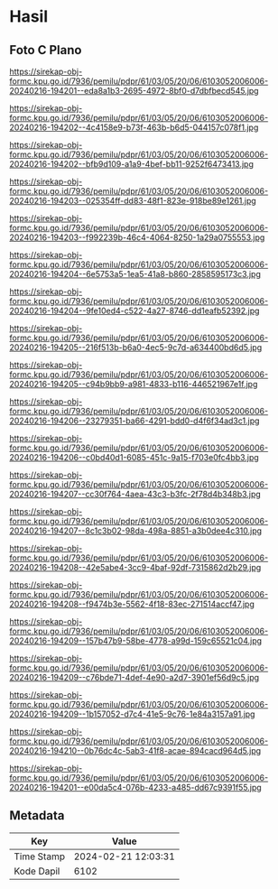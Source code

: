 # Hasil

## Foto C Plano

https://sirekap-obj-formc.kpu.go.id/7936/pemilu/pdpr/61/03/05/20/06/6103052006006-20240216-194201--eda8a1b3-2695-4972-8bf0-d7dbfbecd545.jpg

https://sirekap-obj-formc.kpu.go.id/7936/pemilu/pdpr/61/03/05/20/06/6103052006006-20240216-194202--4c4158e9-b73f-463b-b6d5-044157c078f1.jpg

https://sirekap-obj-formc.kpu.go.id/7936/pemilu/pdpr/61/03/05/20/06/6103052006006-20240216-194202--bfb9d109-a1a9-4bef-bb11-9252f6473413.jpg

https://sirekap-obj-formc.kpu.go.id/7936/pemilu/pdpr/61/03/05/20/06/6103052006006-20240216-194203--025354ff-dd83-48f1-823e-918be89e1261.jpg

https://sirekap-obj-formc.kpu.go.id/7936/pemilu/pdpr/61/03/05/20/06/6103052006006-20240216-194203--f992239b-46c4-4064-8250-1a29a0755553.jpg

https://sirekap-obj-formc.kpu.go.id/7936/pemilu/pdpr/61/03/05/20/06/6103052006006-20240216-194204--6e5753a5-1ea5-41a8-b860-2858595173c3.jpg

https://sirekap-obj-formc.kpu.go.id/7936/pemilu/pdpr/61/03/05/20/06/6103052006006-20240216-194204--9fe10ed4-c522-4a27-8746-dd1eafb52392.jpg

https://sirekap-obj-formc.kpu.go.id/7936/pemilu/pdpr/61/03/05/20/06/6103052006006-20240216-194205--216f513b-b6a0-4ec5-9c7d-a634400bd6d5.jpg

https://sirekap-obj-formc.kpu.go.id/7936/pemilu/pdpr/61/03/05/20/06/6103052006006-20240216-194205--c94b9bb9-a981-4833-b116-446521967e1f.jpg

https://sirekap-obj-formc.kpu.go.id/7936/pemilu/pdpr/61/03/05/20/06/6103052006006-20240216-194206--23279351-ba66-4291-bdd0-d4f6f34ad3c1.jpg

https://sirekap-obj-formc.kpu.go.id/7936/pemilu/pdpr/61/03/05/20/06/6103052006006-20240216-194206--c0bd40d1-6085-451c-9a15-f703e0fc4bb3.jpg

https://sirekap-obj-formc.kpu.go.id/7936/pemilu/pdpr/61/03/05/20/06/6103052006006-20240216-194207--cc30f764-4aea-43c3-b3fc-2f78d4b348b3.jpg

https://sirekap-obj-formc.kpu.go.id/7936/pemilu/pdpr/61/03/05/20/06/6103052006006-20240216-194207--8c1c3b02-98da-498a-8851-a3b0dee4c310.jpg

https://sirekap-obj-formc.kpu.go.id/7936/pemilu/pdpr/61/03/05/20/06/6103052006006-20240216-194208--42e5abe4-3cc9-4baf-92df-7315862d2b29.jpg

https://sirekap-obj-formc.kpu.go.id/7936/pemilu/pdpr/61/03/05/20/06/6103052006006-20240216-194208--f9474b3e-5562-4f18-83ec-271514accf47.jpg

https://sirekap-obj-formc.kpu.go.id/7936/pemilu/pdpr/61/03/05/20/06/6103052006006-20240216-194209--157b47b9-58be-4778-a99d-159c65521c04.jpg

https://sirekap-obj-formc.kpu.go.id/7936/pemilu/pdpr/61/03/05/20/06/6103052006006-20240216-194209--c76bde71-4def-4e90-a2d7-3901ef56d9c5.jpg

https://sirekap-obj-formc.kpu.go.id/7936/pemilu/pdpr/61/03/05/20/06/6103052006006-20240216-194209--1b157052-d7c4-41e5-9c76-1e84a3157a91.jpg

https://sirekap-obj-formc.kpu.go.id/7936/pemilu/pdpr/61/03/05/20/06/6103052006006-20240216-194210--0b76dc4c-5ab3-41f8-acae-894cacd964d5.jpg

https://sirekap-obj-formc.kpu.go.id/7936/pemilu/pdpr/61/03/05/20/06/6103052006006-20240216-194201--e00da5c4-076b-4233-a485-dd67c9391f55.jpg


## Metadata

| Key        | Value               |
| ---------- | ------------------- |
| Time Stamp | 2024-02-21 12:03:31 |
| Kode Dapil | 6102                |



